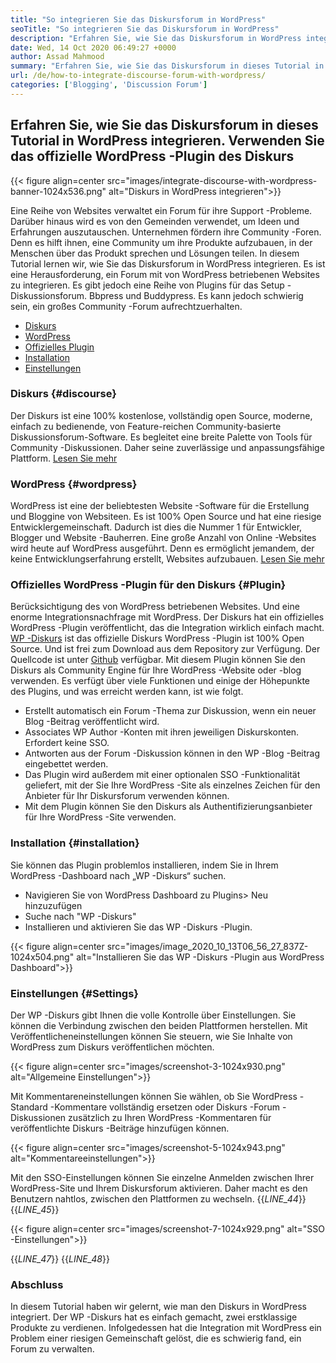 ```yaml
---
title: "So integrieren Sie das Diskursforum in WordPress" 
seoTitle: "So integrieren Sie das Diskursforum in WordPress" 
description: "Erfahren Sie, wie Sie das Diskursforum in WordPress integrieren. Installation und Konfiguration des offiziellen Plugins von Diskurs für WordPress." 
date: Wed, 14 Oct 2020 06:49:27 +0000
author: Assad Mahmood
summary: "Erfahren Sie, wie Sie das Diskursforum in dieses Tutorial in WordPress integrieren. Verwenden Sie das offizielle WordPress -Plugin des Diskurs" 
url: /de/how-to-integrate-discourse-forum-with-wordpress/
categories: ['Blogging', 'Discussion Forum']
---
```


## Erfahren Sie, wie Sie das Diskursforum in dieses Tutorial in WordPress integrieren. Verwenden Sie das offizielle WordPress -Plugin des Diskurs

{{< figure align=center src="images/integrate-discourse-with-wordpress-banner-1024x536.png" alt="Diskurs in WordPress integrieren">}}

Eine Reihe von Websites verwaltet ein Forum für ihre Support -Probleme. Darüber hinaus wird es von den Gemeinden verwendet, um Ideen und Erfahrungen auszutauschen. Unternehmen fördern ihre Community -Foren. Denn es hilft ihnen, eine Community um ihre Produkte aufzubauen, in der Menschen über das Produkt sprechen und Lösungen teilen. In diesem Tutorial lernen wir, wie Sie das Diskursforum in WordPress integrieren.
Es ist eine Herausforderung, ein Forum mit von WordPress betriebenen Websites zu integrieren. Es gibt jedoch eine Reihe von Plugins für das Setup -Diskussionsforum. Bbpress und Buddypress. Es kann jedoch schwierig sein, ein großes Community -Forum aufrechtzuerhalten.
  * [Diskurs][1]
  * [WordPress][2]
  * [Offizielles Plugin][3]
  * [Installation][4]
  * [Einstellungen][5]

### Diskurs   {#discourse}
Der Diskurs ist eine 100% kostenlose, vollständig open Source, moderne, einfach zu bedienende, von Feature-reichen Community-basierte Diskussionsforum-Software. Es begleitet eine breite Palette von Tools für Community -Diskussionen. Daher seine zuverlässige und anpassungsfähige Plattform. [Lesen Sie mehr][6]

### WordPress   {#wordpress}
WordPress ist eine der beliebtesten Website -Software für die Erstellung und Bloggine von Websiteen. Es ist 100% Open Source und hat eine riesige Entwicklergemeinschaft. Dadurch ist dies die Nummer 1 für Entwickler, Blogger und Website -Bauherren. Eine große Anzahl von Online -Websites wird heute auf WordPress ausgeführt. Denn es ermöglicht jemandem, der keine Entwicklungserfahrung erstellt, Websites aufzubauen. [Lesen Sie mehr][7]

### Offizielles WordPress -Plugin für den Diskurs   {#Plugin}
Berücksichtigung des von WordPress betriebenen Websites. Und eine enorme Integrationsnachfrage mit WordPress. Der Diskurs hat ein offizielles WordPress -Plugin veröffentlicht, das die Integration wirklich einfach macht.
[WP -Diskurs][8] ist das offizielle Diskurs WordPress -Plugin ist 100% Open Source. Und ist frei zum Download aus dem Repository zur Verfügung. Der Quellcode ist unter [Github][9] verfügbar.
Mit diesem Plugin können Sie den Diskurs als Community Engine für Ihre WordPress -Website oder -blog verwenden. Es verfügt über viele Funktionen und einige der Höhepunkte des Plugins, und was erreicht werden kann, ist wie folgt.
  * Erstellt automatisch ein Forum -Thema zur Diskussion, wenn ein neuer Blog -Beitrag veröffentlicht wird.
  * Associates WP Author -Konten mit ihren jeweiligen Diskurskonten. Erfordert keine SSO.
  * Antworten aus der Forum -Diskussion können in den WP -Blog -Beitrag eingebettet werden.
  * Das Plugin wird außerdem mit einer optionalen SSO -Funktionalität geliefert, mit der Sie Ihre WordPress -Site als einzelnes Zeichen für den Anbieter für Ihr Diskursforum verwenden können.
  * Mit dem Plugin können Sie den Diskurs als Authentifizierungsanbieter für Ihre WordPress -Site verwenden.

### Installation   {#installation}
Sie können das Plugin problemlos installieren, indem Sie in Ihrem WordPress -Dashboard nach „WP -Diskurs“ suchen.
  * Navigieren Sie von WordPress Dashboard zu Plugins> Neu hinzuzufügen
  * Suche nach "WP -Diskurs"
  * Installieren und aktivieren Sie das WP -Diskurs -Plugin.

{{< figure align=center src="images/image_2020_10_13T06_56_27_837Z-1024x504.png" alt="Installieren Sie das WP -Diskurs -Plugin aus WordPress Dashboard">}}


### Einstellungen   {#Settings}
Der WP -Diskurs gibt Ihnen die volle Kontrolle über Einstellungen. Sie können die Verbindung zwischen den beiden Plattformen herstellen. Mit Veröffentlicheneinstellungen können Sie steuern, wie Sie Inhalte von WordPress zum Diskurs veröffentlichen möchten.

{{< figure align=center src="images/screenshot-3-1024x930.png" alt="Allgemeine Einstellungen">}}

Mit Kommentareneinstellungen können Sie wählen, ob Sie WordPress -Standard -Kommentare vollständig ersetzen oder Diskurs -Forum -Diskussionen zusätzlich zu Ihren WordPress -Kommentaren für veröffentlichte Diskurs -Beiträge hinzufügen können.

{{< figure align=center src="images/screenshot-5-1024x943.png" alt="Kommentareeinstellungen">}}

Mit den SSO-Einstellungen können Sie einzelne Anmelden zwischen Ihrer WordPress-Site und Ihrem Diskursforum aktivieren. Daher macht es den Benutzern nahtlos, zwischen den Plattformen zu wechseln.
{{_LINE_44_}}
{{_LINE_45_}}

{{< figure align=center src="images/screenshot-7-1024x929.png" alt="SSO -Einstellungen">}}

{{_LINE_47_}}
{{_LINE_48_}}

### Abschluss
In diesem Tutorial haben wir gelernt, wie man den Diskurs in WordPress integriert. Der WP -Diskurs hat es einfach gemacht, zwei erstklassige Produkte zu verdienen. Infolgedessen hat die Integration mit WordPress ein Problem einer riesigen Gemeinschaft gelöst, die es schwierig fand, ein Forum zu verwalten.

  
[1]: #discourse
[2]: #wordpress
[3]: #plugin
[4]: #installation
[5]: #settings
[6]: https://products.containerize.com/discussion-forum/discourse
[7]: https://products.containerize.com/blogging/wordpress
[8]: https://wordpress.org/plugins/wp-discourse/
[9]: https://github.com/discourse/wp-discourse
